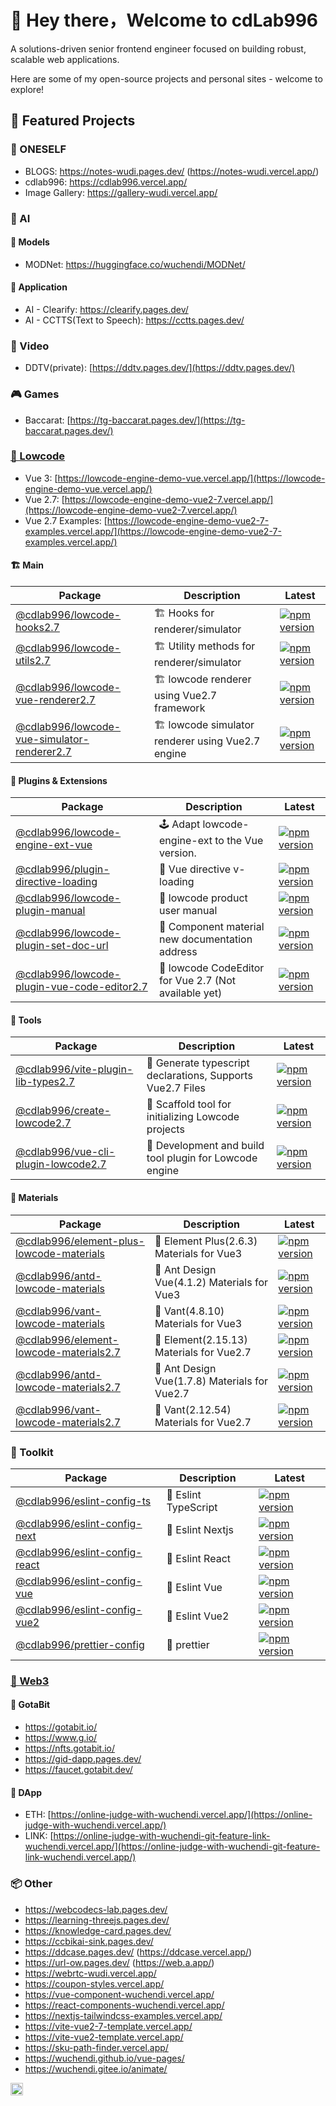# 👋 Hey there，Welcome to cdLab996

A solutions-driven senior frontend engineer focused on building robust, scalable web applications.

Here are some of my open-source projects and personal sites - welcome to explore!

<!-- Consider things from every angle.

## About me

I'm a laid-back yet experienced senior front-end engineer.

🖥️ working w/ JS, TS, Node.js, React, Vue

🖥️ working w/ JS, TS, Node.js, React/Next.js, Vue/Nuxt.js, Native/Flutter, miniProgram(Taro/Uni-app/Telegram), Linux -->

## 🚀 Featured Projects

### 🧱 ONESELF

<!-- - https://cdlab996-website.vercel.app/ (http://wudi.rf.gd/) -->
- BLOGS: <https://notes-wudi.pages.dev/> (<https://notes-wudi.vercel.app/>)
- cdlab996: <https://cdlab996.vercel.app/>
- Image Gallery: <https://gallery-wudi.vercel.app/>

### 🤖 AI

#### 🔬 Models

- MODNet: <https://huggingface.co/wuchendi/MODNet/>

#### 🧠 Application

- AI - Clearify: <https://clearify.pages.dev/>
- AI - CCTTS(Text to Speech): <https://cctts.pages.dev/>

### 🎥 Video

- DDTV(private): [https://ddtv.pages.dev/](https://ddtv.pages.dev/)

### 🎮 Games

- Baccarat: [https://tg-baccarat.pages.dev/](https://tg-baccarat.pages.dev/)

### [🧩 Lowcode](https://github.com/orgs/cdLab996/projects/1/views/1)

- Vue 3: [https://lowcode-engine-demo-vue.vercel.app/](https://lowcode-engine-demo-vue.vercel.app/)
- Vue 2.7: [https://lowcode-engine-demo-vue2-7.vercel.app/](https://lowcode-engine-demo-vue2-7.vercel.app/)
- Vue 2.7
  Examples: [https://lowcode-engine-demo-vue2-7-examples.vercel.app/](https://lowcode-engine-demo-vue2-7-examples.vercel.app/)

#### 🏗️ Main

| Package                                                                                                                                    | Description                                      | Latest                                                                                                                                                                         |
| ------------------------------------------------------------------------------------------------------------------------------------------ | ------------------------------------------------ | ------------------------------------------------------------------------------------------------------------------------------------------------------------------------------ |
| [@cdlab996/lowcode-hooks2.7](https://github.com/cdLab996/lowcode-engine-vue2.7/tree/main/packages/hooks)                                   | 🏗️ Hooks for renderer/simulator                   | [![npm version](https://img.shields.io/npm/v/@cdlab996/lowcode-hooks2.7?logo=npm)](https://www.npmjs.com/package/@cdlab996/lowcode-hooks2.7)                                   |
| [@cdlab996/lowcode-utils2.7](https://github.com/cdLab996/lowcode-engine-vue2.7/tree/main/packages/utils)                                   | 🏗️ Utility methods for renderer/simulator         | [![npm version](https://img.shields.io/npm/v/@cdlab996/lowcode-utils2.7?logo=npm)](https://www.npmjs.com/package/@cdlab996/lowcode-utils2.7)                                   |
| [@cdlab996/lowcode-vue-renderer2.7](https://github.com/cdLab996/lowcode-engine-vue2.7/tree/main/packages/vue-renderer)                     | 🏗️ lowcode renderer using Vue2.7 framework        | [![npm version](https://img.shields.io/npm/v/@cdlab996/lowcode-vue-renderer2.7?logo=npm)](https://www.npmjs.com/package/@cdlab996/lowcode-vue-renderer2.7)                     |
| [@cdlab996/lowcode-vue-simulator-renderer2.7](https://github.com/cdLab996/lowcode-engine-vue2.7/tree/main/packages/vue-simulator-renderer) | 🏗️ lowcode simulator renderer using Vue2.7 engine | [![npm version](https://img.shields.io/npm/v/@cdlab996/lowcode-vue-simulator-renderer2.7?logo=npm)](https://www.npmjs.com/package/@cdlab996/lowcode-vue-simulator-renderer2.7) |

#### 🧩 Plugins & Extensions

| Package                                                                                                                                     | Description                                          | Latest                                                                                                                                                                         |
| ------------------------------------------------------------------------------------------------------------------------------------------- | ---------------------------------------------------- | ------------------------------------------------------------------------------------------------------------------------------------------------------------------------------ |
| [@cdlab996/lowcode-engine-ext-vue](https://github.com/cdLab996/lowcode-engine-ext-vue)                                                      | 🕹️ Adapt lowcode-engine-ext to the Vue version.       | [![npm version](https://img.shields.io/npm/v/@cdlab996/lowcode-engine-ext-vue?logo=npm)](https://www.npmjs.com/package/@cdlab996/lowcode-engine-ext-vue)                       |
| [@cdlab996/plugin-directive-loading](https://github.com/cdLab996/lowcode-engine-plugins/tree/main/packages/plugin-directive-loading)        | 🧩 Vue directive v-loading                            | [![npm version](https://img.shields.io/npm/v/@cdlab996/plugin-directive-loading?logo=npm)](https://www.npmjs.com/package/@cdlab996/plugin-directive-loading)                   |
| [@cdlab996/lowcode-plugin-manual](https://github.com/cdLab996/lowcode-engine-plugins/tree/main/packages/plugin-manual)                      | 🧩 lowcode product user manual                        | [![npm version](https://img.shields.io/npm/v/@cdlab996/lowcode-plugin-manual?logo=npm)](https://www.npmjs.com/package/@cdlab996/lowcode-plugin-manual)                         |
| [@cdlab996/lowcode-plugin-set-doc-url](https://github.com/cdLab996/lowcode-engine-plugins/tree/main/packages/plugin-set-doc-url)            | 🧩 Component material new documentation address       | [![npm version](https://img.shields.io/npm/v/@cdlab996/lowcode-plugin-set-doc-url?logo=npm)](https://www.npmjs.com/package/@cdlab996/lowcode-plugin-set-doc-url)               |
| [@cdlab996/lowcode-plugin-vue-code-editor2.7](https://github.com/cdLab996/lowcode-engine-plugins/tree/main/packages/plugin-vue-code-editor) | 🧩 lowcode CodeEditor for Vue 2.7 (Not available yet) | [![npm version](https://img.shields.io/npm/v/@cdlab996/lowcode-plugin-vue-code-editor2.7?logo=npm)](https://www.npmjs.com/package/@cdlab996/lowcode-plugin-vue-code-editor2.7) |

#### 🔨 Tools

| Package                                                                                                                              | Description                                               | Latest                                                                                                                                                         |
| ------------------------------------------------------------------------------------------------------------------------------------ | --------------------------------------------------------- | -------------------------------------------------------------------------------------------------------------------------------------------------------------- |
| [@cdlab996/vite-plugin-lib-types2.7](https://github.com/cdLab996/vite-plugin-lib-types2.7)                                           | 🔨 Generate typescript declarations, Supports Vue2.7 Files | [![npm version](https://img.shields.io/npm/v/@cdlab996/vite-plugin-lib-types2.7?logo=npm)](https://www.npmjs.com/package/@cdlab996/vite-plugin-lib-types2.7)   |
| [@cdlab996/create-lowcode2.7](https://github.com/cdLab996/lowcode-engine-tools2.7/blob/main/packages/create-lowcode)                 | 🔨 Scaffold tool for initializing Lowcode projects         | [![npm version](https://img.shields.io/npm/v/@cdlab996/create-lowcode2.7?logo=npm)](https://www.npmjs.com/package/@cdlab996/create-lowcode2.7)                 |
| [@cdlab996/vue-cli-plugin-lowcode2.7](https://github.com/cdLab996/lowcode-engine-tools2.7/blob/main/packages/vue-cli-plugin-lowcode) | 🔨 Development and build tool plugin for Lowcode engine    | [![npm version](https://img.shields.io/npm/v/@cdlab996/vue-cli-plugin-lowcode2.7?logo=npm)](https://www.npmjs.com/package/@cdlab996/vue-cli-plugin-lowcode2.7) |

#### 🎨 Materials

| Package                                                                                                                              | Description                                  | Latest                                                                                                                                                                   |
| ------------------------------------------------------------------------------------------------------------------------------------ | -------------------------------------------- | ------------------------------------------------------------------------------------------------------------------------------------------------------------------------ |
| [@cdlab996/element-plus-lowcode-materials](https://github.com/cdLab996/lowcode-engine-materials-vue/tree/main/packages/element-plus) | 🎨 Element Plus(2.6.3) Materials for Vue3     | [![npm version](https://img.shields.io/npm/v/@cdlab996/element-plus-lowcode-materials?logo=npm)](https://www.npmjs.com/package/@cdlab996/element-plus-lowcode-materials) |
| [@cdlab996/antd-lowcode-materials](https://github.com/cdLab996/lowcode-engine-materials-vue/tree/main/packages/ant-design-vue)       | 🎨 Ant Design Vue(4.1.2) Materials for Vue3   | [![npm version](https://img.shields.io/npm/v/@cdlab996/antd-lowcode-materials?logo=npm)](https://www.npmjs.com/package/@cdlab996/antd-lowcode-materials)                 |
| [@cdlab996/vant-lowcode-materials](https://github.com/cdLab996/lowcode-engine-materials-vue/tree/main/packages/vant)                 | 🎨 Vant(4.8.10) Materials for Vue3            | [![npm version](https://img.shields.io/npm/v/@cdlab996/vant-lowcode-materials?logo=npm)](https://www.npmjs.com/package/@cdlab996/vant-lowcode-materials)                 |
| [@cdlab996/element-lowcode-materials2.7](https://github.com/cdLab996/lowcode-engine-materials-vue2.7/tree/main/packages/element)     | 🎨 Element(2.15.13) Materials for Vue2.7      | [![npm version](https://img.shields.io/npm/v/@cdlab996/element-lowcode-materials2.7?logo=npm)](https://www.npmjs.com/package/@cdlab996/element-lowcode-materials2.7)     |
| [@cdlab996/antd-lowcode-materials2.7](https://github.com/cdLab996/lowcode-engine-materials-vue2.7/tree/main/packages/antd)           | 🎨 Ant Design Vue(1.7.8) Materials for Vue2.7 | [![npm version](https://img.shields.io/npm/v/@cdlab996/antd-lowcode-materials2.7?logo=npm)](https://www.npmjs.com/package/@cdlab996/antd-lowcode-materials2.7)           |
| [@cdlab996/vant-lowcode-materials2.7](https://github.com/cdLab996/lowcode-engine-materials-vue2.7/tree/main/packages/vant)           | 🎨 Vant(2.12.54) Materials for Vue2.7         | [![npm version](https://img.shields.io/npm/v/@cdlab996/vant-lowcode-materials2.7?logo=npm)](https://www.npmjs.com/package/@cdlab996/vant-lowcode-materials2.7)           |

### 🧰 Toolkit

| Package                                                                                                                    | Description          | Latest                                                                                                                                             |
| -------------------------------------------------------------------------------------------------------------------------- | -------------------- | -------------------------------------------------------------------------------------------------------------------------------------------------- |
| [@cdlab996/eslint-config-ts](https://github.com/WuChenDi/eslint-config-monorepo/tree/main/packages/eslint-config-ts)       | 🔨 Eslint TypeScript | [![npm version](https://img.shields.io/npm/v/@cdlab996/eslint-config-ts?logo=npm)](https://www.npmjs.com/package/@cdlab996/eslint-config-ts)       |
| [@cdlab996/eslint-config-next](https://github.com/WuChenDi/eslint-config-monorepo/tree/main/packages/eslint-config-next)   | 🔨 Eslint Nextjs     | [![npm version](https://img.shields.io/npm/v/@cdlab996/eslint-config-next?logo=npm)](https://www.npmjs.com/package/@cdlab996/eslint-config-next)   |
| [@cdlab996/eslint-config-react](https://github.com/WuChenDi/eslint-config-monorepo/tree/main/packages/eslint-config-react) | 🔨 Eslint React      | [![npm version](https://img.shields.io/npm/v/@cdlab996/eslint-config-react?logo=npm)](https://www.npmjs.com/package/@cdlab996/eslint-config-react) |
| [@cdlab996/eslint-config-vue](https://github.com/WuChenDi/eslint-config-monorepo/tree/main/packages/eslint-config-vue)     | 🔨 Eslint Vue        | [![npm version](https://img.shields.io/npm/v/@cdlab996/eslint-config-vue?logo=npm)](https://www.npmjs.com/package/@cdlab996/eslint-config-vue)     |
| [@cdlab996/eslint-config-vue2](https://github.com/WuChenDi/eslint-config-monorepo/tree/main/packages/eslint-config-vue2)   | 🔨 Eslint Vue2       | [![npm version](https://img.shields.io/npm/v/@cdlab996/eslint-config-vue2?logo=npm)](https://www.npmjs.com/package/@cdlab996/eslint-config-vue2)   |
| [@cdlab996/prettier-config](https://github.com/WuChenDi/eslint-config-monorepo/tree/main/packages/prettier-config)         | 🔨 prettier          | [![npm version](https://img.shields.io/npm/v/@cdlab996/prettier-config?logo=npm)](https://www.npmjs.com/package/@cdlab996/prettier-config)         |

### [🧬 Web3](https://github.com/orgs/cdLab996/projects/2)

#### 🔗 GotaBit

- https://gotabit.io/
- https://www.g.io/
- https://nfts.gotabit.io/
- https://gid-dapp.pages.dev/
- https://faucet.gotabit.dev/

#### 💠 DApp

- ETH: [https://online-judge-with-wuchendi.vercel.app/](https://online-judge-with-wuchendi.vercel.app/)
- LINK: [https://online-judge-with-wuchendi-git-feature-link-wuchendi.vercel.app/](https://online-judge-with-wuchendi-git-feature-link-wuchendi.vercel.app/)

### 📦 Other

- https://webcodecs-lab.pages.dev/
- https://learning-threejs.pages.dev/
- https://knowledge-card.pages.dev/
- https://ccbikai-sink.pages.dev/
- https://ddcase.pages.dev/ (https://ddcase.vercel.app/)
- https://url-ow.pages.dev/ (https://web.a.app/)
- https://webrtc-wudi.vercel.app/
- https://coupon-styles.vercel.app/
- https://vue-component-wuchendi.vercel.app/
- https://react-components-wuchendi.vercel.app/
- https://nextjs-tailwindcss-examples.vercel.app/
- https://vite-vue2-7-template.vercel.app/
- https://vite-vue2-template.vercel.app/
- https://sku-path-finder.vercel.app/
- https://wuchendi.github.io/vue-pages/
- https://wuchendi.gitee.io/animate/

<div><img height="20" src="https://komarev.com/ghpvc/?username=cdLab996"></div>
